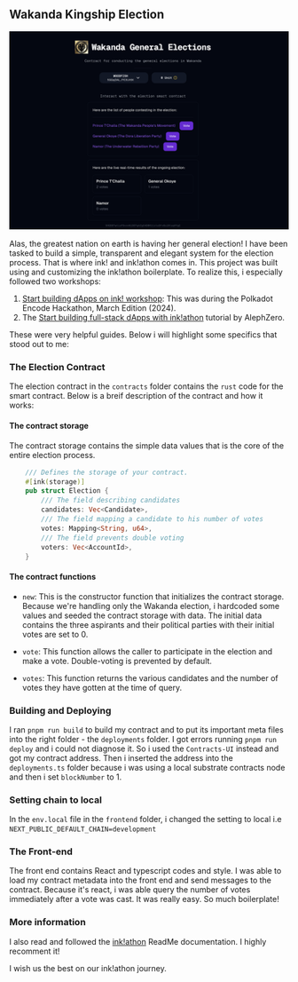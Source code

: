 ## Wakanda Kingship Election
<img src="https://github.com/thewoodfish/inkathon-x/blob/main/frontend/public/images/screen.png">

Alas, the greatest nation on earth is having her general election! I have been tasked to build a simple, transparent and elegant system for the election process. 
That is where ink! and ink!athon comes in. This project was built using and customizing the ink!athon boilerplate. To realize this, i especially followed two workshops:
1. [Start building dApps on ink! workshop](https://www.youtube.com/watch?v=Ccbzavn98dw): This was during the Polkadot Encode Hackathon, March Edition (2024).
2. The [Start building full-stack dApps with ink!athon](https://www.youtube.com/watch?v=DA1pLk5--GE) tutorial by AlephZero.

These were very helpful guides.
Below i will highlight some specifics that stood out to me:

### The Election Contract
The election contract in the `contracts` folder contains the `rust` code for the smart contract. Below is a breif description of the contract and how it works:

#### The contract storage
The contract storage contains the simple data values that is the core of the entire election process.
```rust
    /// Defines the storage of your contract.
    #[ink(storage)]
    pub struct Election {
        /// The field describing candidates
        candidates: Vec<Candidate>,
        /// The field mapping a candidate to his number of votes
        votes: Mapping<String, u64>,
        /// The field prevents double voting
        voters: Vec<AccountId>,
    }
```

#### The contract functions
- `new`: This is the constructor function that initializes the contract storage. Because we're handling only the Wakanda election, i hardcoded some values and seeded the contract storage with data. The initial data contains the three aspirants and their political parties with their initial votes are set to 0.

- `vote`: This function allows the caller  to participate in the election and make a vote. Double-voting is prevented by default.

- `votes`: This function returns the various candidates and the number of votes they have gotten at the time of query.

### Building and Deploying
I ran `pnpm run build` to build my contract and to put its important meta files into the right folder - the `deployments` folder. I got errors running `pnpm run deploy` and i could not diagnose it. So i used the `Contracts-UI` instead and got my contract address. Then i inserted the address into the `deployments.ts` folder because i was using a local substrate contracts node and then i set `blockNumber` to 1.

### Setting chain to local
In the `env.local` file in the `frontend` folder, i changed the setting to local i.e `NEXT_PUBLIC_DEFAULT_CHAIN=development`

### The Front-end
The front end contains React and typescript codes and style. I was able to load my contract metadata into the front end and send messages to the contract. Because it's react, i was able query the number of votes immediately after a vote was cast.
It was really easy. So much boilerplate!

### More information
I also read and followed the [ink!athon](https://github.com/scio-labs/inkathon) ReadMe documentation. I highly recomment it!

I wish us the best on our ink!athon journey.